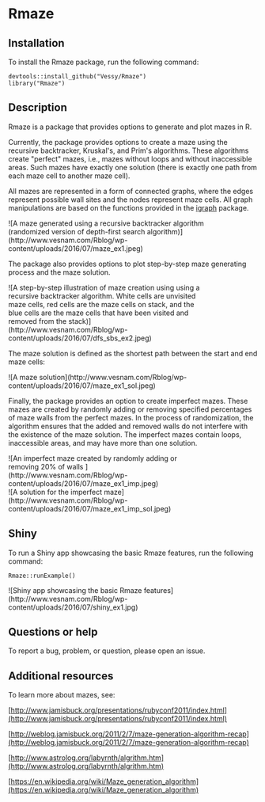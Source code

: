 # Rmaze

## Installation

To install the Rmaze package, run the following command:

```
devtools::install_github("Vessy/Rmaze")
library("Rmaze")
```

## Description

Rmaze is a package that provides options to generate and plot mazes in R. 

Currently, the package provides options to create a maze using the recursive backtracker, Kruskal's, and Prim's algorithms. These algorithms create "perfect" mazes, i.e., mazes without loops and without inaccessible areas. Such mazes have exactly one solution (there is exactly one path from each maze cell to another maze cell).

All mazes are represented in a form of connected graphs, where the edges represent possible wall sites and the nodes represent maze cells. All graph manipulations are based on the functions provided in the [igraph](https://cran.r-project.org/web/packages/igraph/index.html) package.

<div style="width:400px; height=400px">
![A maze generated using a recursive backtracker algorithm (randomized version of depth-first search algorithm)](http://www.vesnam.com/Rblog/wp-content/uploads/2016/07/maze_ex1.jpeg)
</div>

The package also provides options to plot step-by-step maze generating process and the maze solution.

<div style="width:400px; height=400px">
![A step-by-step illustration of maze creation using using a recursive backtracker algorithm. White cells are unvisited maze cells, red cells are the maze cells on stack, and the blue cells are the maze cells that have been visited and removed from the stack)](http://www.vesnam.com/Rblog/wp-content/uploads/2016/07/dfs_sbs_ex2.jpeg)
</div>

The maze solution is defined as the shortest path between the start and end maze cells:

<div style="width:400px; height=400px">
![A maze solution](http://www.vesnam.com/Rblog/wp-content/uploads/2016/07/maze_ex1_sol.jpeg)
</div>

Finally, the package provides an option to create imperfect mazes. These mazes are created by randomly adding or removing specified percentages of maze walls from the perfect mazes. In the process of randomization, the algorithm ensures that the added and removed walls do not interfere with the existence of the maze solution. The imperfect mazes contain loops, inaccessible areas, and may have more than one solution.

<div style="width:400px; height=400px">
![An imperfect maze created by randomly adding or removing 20% of walls ](http://www.vesnam.com/Rblog/wp-content/uploads/2016/07/maze_ex1_imp.jpeg)
</div>

<div style="width:400px; height=400px">
![A solution for the imperfect maze](http://www.vesnam.com/Rblog/wp-content/uploads/2016/07/maze_ex1_imp_sol.jpeg)
</div>

## Shiny

To run a Shiny app showcasing the basic Rmaze features, run the following command:

```  
Rmaze::runExample()
``` 

<div style="width:400px; height=400px">
![Shiny app showcasing the basic Rmaze features](http://www.vesnam.com/Rblog/wp-content/uploads/2016/07/shiny_ex1.jpg)
</div>    

## Questions or help
To report a bug, problem, or question, please open an issue.

## Additional resources

To learn more about mazes, see:

[http://www.jamisbuck.org/presentations/rubyconf2011/index.html](http://www.jamisbuck.org/presentations/rubyconf2011/index.html)

[http://weblog.jamisbuck.org/2011/2/7/maze-generation-algorithm-recap](http://weblog.jamisbuck.org/2011/2/7/maze-generation-algorithm-recap)

[http://www.astrolog.org/labyrnth/algrithm.htm](http://www.astrolog.org/labyrnth/algrithm.htm)

[https://en.wikipedia.org/wiki/Maze_generation_algorithm](https://en.wikipedia.org/wiki/Maze_generation_algorithm)
